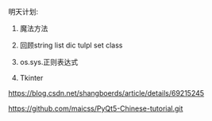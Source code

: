 明天计划:
1. 魔法方法
2. 回顾string list dic tulpl set class 

3. os.sys.正则表达式
4. Tkinter

https://blog.csdn.net/shangboerds/article/details/69215245


https://github.com/maicss/PyQt5-Chinese-tutorial.git
